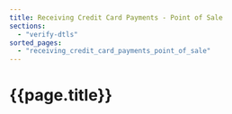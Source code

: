 ```yaml
---
title: Receiving Credit Card Payments - Point of Sale
sections:
  - "verify-dtls"
sorted_pages:
  - "receiving_credit_card_payments_point_of_sale"
---
```

# {{page.title}}
